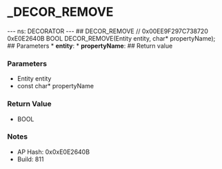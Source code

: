 # _DECOR_REMOVE

--- ns: DECORATOR --- ## DECOR_REMOVE  // 0x00EE9F297C738720 0xE0E2640B BOOL DECOR_REMOVE(Entity entity, char* propertyName);   ## Parameters * **entity**: * **propertyName**:  ## Return value

### Parameters
* Entity entity
* const char* propertyName

### Return Value
* BOOL

### Notes
* AP Hash: 0x0xE0E2640B
* Build: 811

